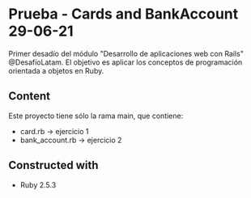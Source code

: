 # Prueba - Cards and BankAccount 29-06-21

Primer desadío del módulo "Desarrollo de aplicaciones web con Rails" @DesafíoLatam. El objetivo es aplicar los conceptos de programación orientada a objetos en Ruby.

## Content

Este proyecto tiene sólo la rama main, que contiene:
* card.rb -> ejercicio 1 
* bank_account.rb -> ejercicio 2

## Constructed with
* Ruby 2.5.3